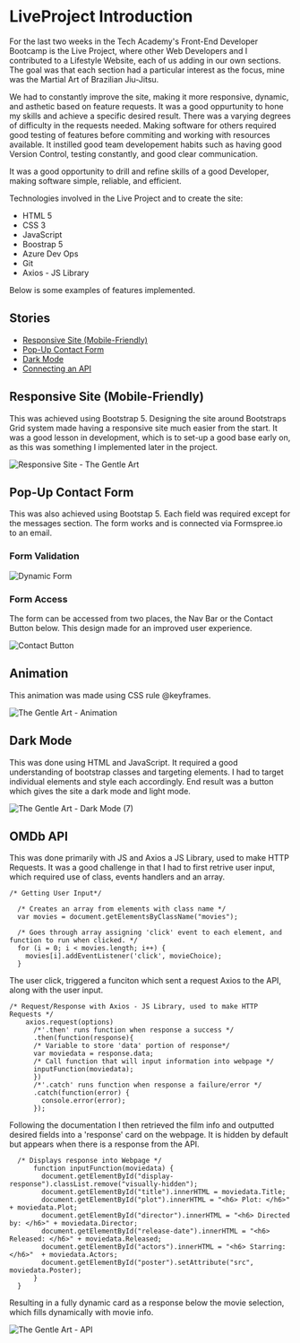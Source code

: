 # LiveProject Introduction

For the last two weeks in the Tech Academy's Front-End Developer Bootcamp is the Live Project, where other Web Developers and I contributed to a Lifestyle Website, each of us adding in our own sections. The goal was that each section had a particular interest as the focus, mine was the Martial Art of Brazilian Jiu-Jitsu. 

We had to constantly improve the site, making it more responsive, dynamic, and asthetic based on feature requests. It was a good oppurtunity to hone my skills and achieve a specific desired result. There was a varying degrees of difficulty in the requests needed. Making software for others required good testing of features before commiting and working with resources available. It instilled good team developement habits such as having good Version Control, testing constantly, and good clear communication.

It was a good opportunity to drill and refine skills of a good Developer, making software simple, reliable, and efficient.

Technologies involved in the Live Project and to create the site:

- HTML 5
- CSS 3
- JavaScript
- Boostrap 5
- Azure Dev Ops
- Git
- Axios - JS Library

Below is some examples of features implemented.

## Stories
- [Responsive Site (Mobile-Friendly)](#responsive-site-mobile-friendly)
- [Pop-Up Contact Form](#pop-up-contact-form)
- [Dark Mode](#dark-mode)
- [Connecting an API](#omdb-api)

## Responsive Site (Mobile-Friendly)

This was achieved using Bootstrap 5. Designing the site around Bootstraps Grid system made having a responsive site much easier from the start. It was a good lesson in development, which is to set-up a good base early on, as this was something I implemented later in the project.

![Responsive Site - The Gentle Art ](https://user-images.githubusercontent.com/98543446/164914903-bcd058eb-0c7d-4662-90eb-f24bdbd78f95.gif)



## Pop-Up Contact Form

This was also achieved using Bootstap 5. Each field was required except for the messages section. The form works and is connected via Formspree.io to an email.


### Form Validation

![Dynamic Form](https://user-images.githubusercontent.com/98543446/164915169-28feaf14-e664-484b-8167-45dc083ce69d.gif)



### Form Access
The form can be accessed from two places, the Nav Bar or the Contact Button below. This design made for an improved user experience.

![Contact Button](https://user-images.githubusercontent.com/98543446/164915682-80d4b395-7751-45ae-be50-735d33046372.gif)


## Animation

This animation was made using CSS rule @keyframes. 

![The Gentle Art - Animation](https://user-images.githubusercontent.com/98543446/166086462-6c6b0fd8-8480-4561-88f4-2cea6c9dadf9.gif)


## Dark Mode

This was done using HTML and JavaScript. It required a good understanding of bootstrap classes and targeting elements. I had to target individual elements and style each accordingly. End result was  a button which gives the site a dark mode and light mode. 

![The Gentle Art - Dark Mode (7)](https://user-images.githubusercontent.com/98543446/166086849-74320d97-bc28-41e7-aad7-cf820d94600d.gif)


## OMDb API

This was done primarily with JS and Axios a JS Library, used to make HTTP Requests. It was a good challenge in that I had to first retrive user input, which required use of class, events handlers and an array. 
```
/* Getting User Input*/

  /* Creates an array from elements with class name */
  var movies = document.getElementsByClassName("movies");

  /* Goes through array assigning 'click' event to each element, and function to run when clicked. */
  for (i = 0; i < movies.length; i++) {
    movies[i].addEventListener('click', movieChoice);
  }

```
The user click, triggered a funciton which sent a request Axios to the API, along with the user input.

```
/* Request/Response with Axios - JS Library, used to make HTTP Requests */
    axios.request(options)
      /*'.then' runs function when response a success */
      .then(function(response){
      /* Variable to store 'data' portion of response*/
      var moviedata = response.data;
      /* Call function that will input information into webpage */
      inputFunction(moviedata);
      })
      /*'.catch' runs function when response a failure/error */
      .catch(function(error) {
        console.error(error);
      });

```
Following the documentation I then retrieved the film info and outputted desired fields into a 'response' card on the webpage. It is hidden by default but appears when there is a response from the API.
```
  /* Displays response into Webpage */
      function inputFunction(moviedata) {
        document.getElementById("display-response").classList.remove("visually-hidden");
        document.getElementById("title").innerHTML = moviedata.Title;
        document.getElementById("plot").innerHTML = "<h6> Plot: </h6>" + moviedata.Plot;
        document.getElementById("director").innerHTML = "<h6> Directed by: </h6>" + moviedata.Director;
        document.getElementById("release-date").innerHTML = "<h6> Released: </h6>" + moviedata.Released;
        document.getElementById("actors").innerHTML = "<h6> Starring: </h6>"  + moviedata.Actors;
        document.getElementById("poster").setAttribute("src", moviedata.Poster);    
      }
  }
```

Resulting in a fully dynamic card as a response below the movie selection, which fills dynamically with movie info. 

![The Gentle Art - API](https://user-images.githubusercontent.com/98543446/166086922-0cb17718-b952-4d48-8bb7-13fed2f52813.gif)




